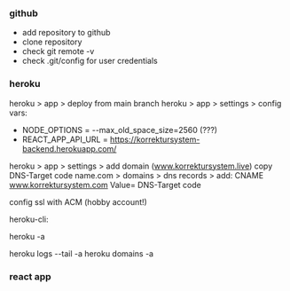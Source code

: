 ### github

- add repository to github
- clone repository
- check git remote -v
- check .git/config for user credentials

### heroku

heroku > app > deploy from main branch
heroku > app > settings > config vars:

- NODE_OPTIONS = --max_old_space_size=2560 (???)
- REACT_APP_API_URL = https://korrektursystem-backend.herokuapp.com/

heroku > app > settings > add domain (www.korrektursystem.live)
copy DNS-Target code
name.com > domains > dns records > add:
CNAME www.korrektursystem.com Value= DNS-Target code

config ssl with ACM (hobby account!)

heroku-cli:

heroku -a <appname>

heroku logs --tail -a <appname>
heroku domains -a <appname>

### react app
